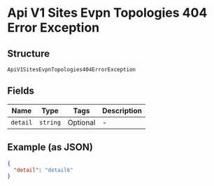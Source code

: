 
# Api V1 Sites Evpn Topologies 404 Error Exception

## Structure

`ApiV1SitesEvpnTopologies404ErrorException`

## Fields

| Name | Type | Tags | Description |
|  --- | --- | --- | --- |
| `detail` | `string` | Optional | - |

## Example (as JSON)

```json
{
  "detail": "detail6"
}
```

